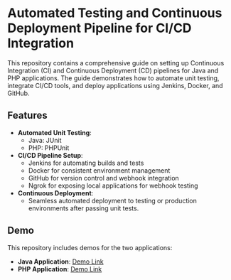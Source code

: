 # Automated Testing and Continuous Deployment Pipeline for CI/CD Integration

This repository contains a comprehensive guide on setting up Continuous Integration (CI) and Continuous Deployment (CD) pipelines for Java and PHP applications. The guide demonstrates how to automate unit testing, integrate CI/CD tools, and deploy applications using Jenkins, Docker, and GitHub.

## Features

- **Automated Unit Testing**:
  - Java: JUnit
  - PHP: PHPUnit
- **CI/CD Pipeline Setup**:
  - Jenkins for automating builds and tests
  - Docker for consistent environment management
  - GitHub for version control and webhook integration
  - Ngrok for exposing local applications for webhook testing
- **Continuous Deployment**:
  - Seamless automated deployment to testing or production environments after passing unit tests.

## Demo
This repository includes demos for the two applications:
- **Java Application**: [Demo Link](https://drive.google.com/drive/folders/1jjFfKPS1BSjyVmhTXRBHr2dcfw-mC52F?usp=sharing) 
- **PHP Application**: [Demo Link](https://drive.google.com/drive/folders/1jjFfKPS1BSjyVmhTXRBHr2dcfw-mC52F?usp=sharing) 


